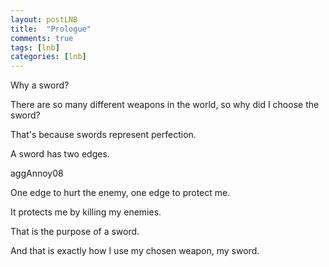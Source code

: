 ```yaml
---
layout: postLNB
title:  "Prologue"
comments: true
tags: [lnb]
categories: [lnb]
---
```


<p class = "testing">Why a sword?</p>

There are so many different weapons in the world, so why did I choose the sword?

That's because swords represent perfection.

A sword has two edges.

aggAnnoy08

One edge to hurt the enemy, one edge to protect me.

It protects me by killing my enemies.

That is the purpose of a sword.

And that is exactly how I use my chosen weapon, my sword.
